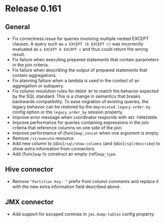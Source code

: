 # Release 0.161

## General

- Fix correctness issue for queries involving multiple nested EXCEPT clauses.
  A query such as `a EXCEPT (b EXCEPT c)` was incorrectly evaluated as
  `a EXCEPT b EXCEPT c` and thus could return the wrong result.
- Fix failure when executing prepared statements that contain parameters in the join criteria.
- Fix failure when describing the output of prepared statements that contain aggregations.
- Fix planning failure when a lambda is used in the context of an aggregation or subquery.
- Fix column resolution rules for `ORDER BY` to match the behavior expected
  by the SQL standard. This is a change in semantics that breaks
  backwards compatibility. To ease migration of existing queries, the legacy
  behavior can be restored by the `deprecated.legacy-order-by` config option
  or the `legacy_order_by` session property.
- Improve error message when coordinator responds with `403 FORBIDDEN`.
- Improve performance for queries containing expressions in the join criteria
  that reference columns on one side of the join.
- Improve performance of {func}`map_concat` when one argument is empty.
- Remove `/v1/execute` resource.
- Add new column to {doc}`/sql/show-columns` (and {doc}`/sql/describe`)
  to show extra information from connectors.
- Add {func}`map` to construct an empty {ref}`map_type`.

## Hive connector

- Remove `"Partition Key: "` prefix from column comments and
  replace it with the new extra information field described above.

## JMX connector

- Add support for escaped commas in `jmx.dump-tables` config property.
